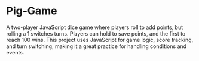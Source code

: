 # Pig-Game
A two-player JavaScript dice game where players roll to add points, but rolling a 1 switches turns. Players can hold to save points, and the first to reach 100 wins. This project uses JavaScript for game logic, score tracking, and turn switching, making it a great practice for handling conditions and events.

